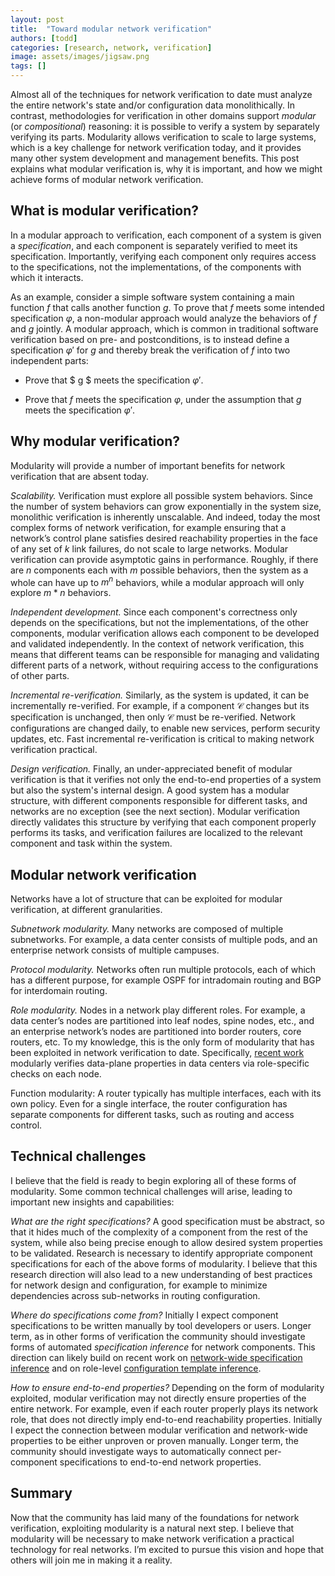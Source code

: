 ```yaml
---
layout: post
title:  "Toward modular network verification"
authors: [todd]
categories: [research, network, verification]
image: assets/images/jigsaw.png
tags: []
---
```


Almost all of the techniques for network verification to date must analyze the entire network's state and/or configuration data monolithically.  In contrast, methodologies for verification in other domains support *modular* (or *compositional*) reasoning:  it is possible to verify a system by separately verifying its parts.  Modularity allows verification to scale to large systems, which is a key challenge for network verification today, and it provides many other system development and management benefits.  This post explains what modular verification is, why it is important, and how we might achieve forms of modular network verification.

## What is modular verification?

In a modular approach to verification, each component of a system is given a *specification*, and each component is separately verified to meet its specification.  Importantly, verifying each component only requires access to the specifications, not the implementations, of the components with which it interacts.  

As an example, consider a simple software system containing a main function $f$ that calls another function $g$.  To prove that $f$ meets some intended specification $\varphi$, a non-modular approach would analyze the behaviors of $f$ and $g$ jointly.  A modular approach, which is common in traditional software verification based on pre- and postconditions, is to instead define a specification $\varphi'$ for $g$ and thereby break the verification of $f$ into two independent parts:

* Prove that $ g $ meets the specification $\varphi'$.

* Prove that $f$ meets the specification $\varphi$, under the assumption that $g$ meets the specification $\varphi'$.

## Why modular verification?

Modularity will provide a number of important benefits for network verification that are absent today.

*Scalability.* Verification must explore all possible system behaviors.  Since the number of system behaviors can grow exponentially in the system size, monolithic verification is inherently unscalable.  And indeed, today the most complex forms of network verification, for example ensuring that a network’s control plane satisfies desired reachability properties in the face of any set of $k$ link failures, do not scale to large networks.  Modular verification can provide asymptotic gains in performance.  Roughly, if there are $n$ components each with $m$ possible behaviors, then the system as a whole can have up to $m^n$ behaviors, while a modular approach will only explore $m * n$ behaviors.

*Independent development.*  Since each component's correctness only depends on the specifications, but not the implementations, of the other components, modular verification allows each component to be developed and validated independently.  In the context of network verification, this means that different teams can be responsible for managing and validating different parts of a network, without requiring access to the configurations of other parts.

*Incremental re-verification.*  Similarly, as the system is updated, it can be incrementally re-verified.  For example, if a component $\mathcal{C}$ changes but its specification is unchanged, then only $\mathcal{C}$ must be re-verified.  Network configurations are changed daily, to enable new services, perform security updates, etc.  Fast incremental re-verification is critical to making network verification practical.

*Design verification.*  Finally, an under-appreciated benefit of modular verification is that it verifies not only the end-to-end properties of a system but also the system's internal design.  A good system has a modular structure, with different components responsible for different tasks, and networks are no exception (see the next section).  Modular verification directly validates this structure by verifying that each component properly performs its tasks, and verification failures are localized to the relevant component and task within the system.

## Modular network verification

Networks have a lot of structure that can be exploited for modular verification, at different granularities.

*Subnetwork modularity.* Many networks are composed of multiple subnetworks.  For example, a data center consists of multiple pods, and an enterprise network consists of multiple campuses.

*Protocol modularity.* Networks often run multiple protocols, each of which has a different purpose, for example OSPF for intradomain routing and BGP for interdomain routing.

*Role modularity.* Nodes in a network play different roles.  For example, a data center’s nodes are partitioned into leaf nodes, spine nodes, etc., and an enterprise network’s nodes are partitioned into border routers, core routers, etc.  To my knowledge, this is the only form of modularity that has been exploited in network verification to date.  Specifically, [recent work](https://dlnext.acm.org/doi/pdf/10.1145/3341302.3342094?download=true) modularly verifies data-plane properties in data centers via role-specific checks on each node.

Function modularity:  A router typically has multiple interfaces, each with its own policy.  Even for a single interface, the router configuration has separate components for different tasks, such as routing and access control.

## Technical challenges

I believe that the field is ready to begin exploring all of these forms of modularity.  Some common technical challenges will arise, leading to important new insights and capabilities:

*What are the right specifications?* A good specification must be abstract, so that it hides much of the complexity of a component from the rest of the system, while also being precise enough to allow desired system properties to be validated.  Research is necessary to identify appropriate component specifications for each of the above forms of modularity.  I believe that this research direction will also lead to a new understanding of best practices for network design and configuration, for example to minimize dependencies across sub-networks in routing configuration.

*Where do specifications come from?*  Initially I expect component specifications to be written manually by tool developers or users.  Longer term, as in other forms of verification the community should investigate forms of automated *specification inference* for network components.  This direction can likely build on recent work on [network-wide specification inference](https://www.usenix.org/system/files/nsdi20-paper-birkner.pdf) and on role-level [configuration template inference](https://www.usenix.org/system/files/nsdi20-paper-kakarla.pdf).

*How to ensure end-to-end properties?*  Depending on the form of modularity exploited, modular verification may not directly ensure properties of the entire network.  For example, even if each router properly plays its network role, that does not directly imply end-to-end reachability properties.  Initially I expect the connection between modular verification and network-wide properties to be either unproven or proven manually.  Longer term, the community should investigate ways to automatically connect per-component specifications to end-to-end network properties.

## Summary

Now that the community has laid many of the foundations for network verification, exploiting modularity is a natural next step.  I believe that modularity will be necessary to make network verification a practical technology for real networks.  I’m excited to pursue this vision and hope that others will join me in making it a reality.

